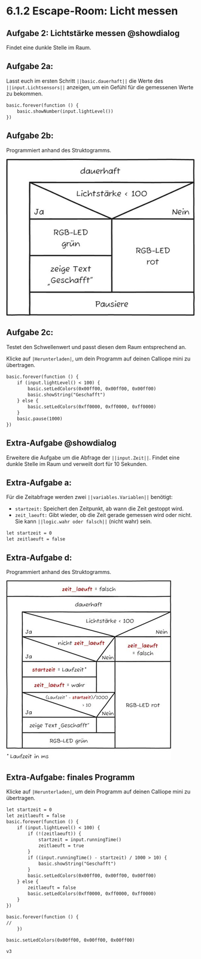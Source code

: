 # 6.1.2 Escape-Room: Licht messen

## Aufgabe 2: Lichtstärke messen @showdialog
Findet eine dunkle Stelle im Raum.

## Aufgabe 2a:

Lasst euch im ersten Schritt ``||basic.dauerhaft||`` die Werte des ``||input.Lichtsensors||`` anzeigen, um ein Gefühl für die gemessenen Werte zu bekommen.

```blocks
basic.forever(function () {
    basic.showNumber(input.lightLevel())
})
```

## Aufgabe 2b:

Programmiert anhand des Struktogramms.

![image](../static/images/escaperoom-licht-messen.jpg)

## Aufgabe 2c:

Testet den Schwellenwert und passt diesen dem Raum entsprechend an.

Klicke auf ``|Herunterladen|``, um dein Programm auf deinen Calliope mini zu übertragen.

```blocks
basic.forever(function () {
    if (input.lightLevel() < 100) {
        basic.setLedColors(0x00ff00, 0x00ff00, 0x00ff00)
        basic.showString("Geschafft")
    } else {
        basic.setLedColors(0xff0000, 0xff0000, 0xff0000)
    }
    basic.pause(1000)
})

```

## Extra-Aufgabe @showdialog

Erweitere die Aufgabe um die Abfrage der ``||input.Zeit||``.
Findet eine dunkle Stelle im Raum und verweilt dort für 10 Sekunden.

## Extra-Aufgabe a:  

Für die Zeitabfrage werden zwei ``||variables.Variablen||`` benötigt:
- ``startzeit:`` Speichert den Zeitpunkt, ab wann die Zeit gestoppt wird.
- ``zeit_laeuft:`` Gibt wieder, ob die Zeit gerade gemessen wird oder nicht.
Sie kann ``||logic.wahr oder falsch||`` (nicht wahr) sein.

```blocks
let startzeit = 0
let zeitlaeuft = false
```

## Extra-Aufgabe d: 

Programmiert anhand des Struktogramms.

![image](../static/images/escaperoom-licht-messen-extra.jpg)

## Extra-Aufgabe: finales Programm

Klicke auf ``|Herunterladen|``, um dein Programm auf deinen Calliope mini zu übertragen.

```blocks
let startzeit = 0
let zeitlaeuft = false
basic.forever(function () {
    if (input.lightLevel() < 100) {
        if (!(zeitlaeuft)) {
            startzeit = input.runningTime()
            zeitlaeuft = true
        }
        if ((input.runningTime() - startzeit) / 1000 > 10) {
            basic.showString("Geschafft")
        }
        basic.setLedColors(0x00ff00, 0x00ff00, 0x00ff00)
    } else {
        zeitlaeuft = false
        basic.setLedColors(0xff0000, 0xff0000, 0xff0000)
    }
})
```

```template
basic.forever(function () {
//
    })
```

```ghost
basic.setLedColors(0x00ff00, 0x00ff00, 0x00ff00)
```

```package
v3
```